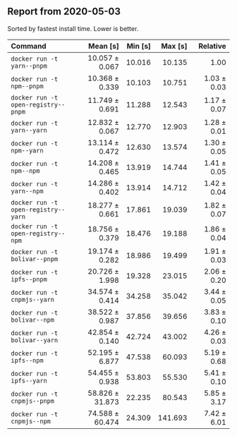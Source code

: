 ## Report from 2020-05-03

Sorted by fastest install time. Lower is better.


| Command | Mean [s] | Min [s] | Max [s] | Relative |
|:---|---:|---:|---:|---:|
| `docker run -t yarn--pnpm` | 10.057 ± 0.067 | 10.016 | 10.135 | 1.00 |
| `docker run -t npm--pnpm` | 10.368 ± 0.339 | 10.103 | 10.751 | 1.03 ± 0.03 |
| `docker run -t open-registry--pnpm` | 11.749 ± 0.691 | 11.288 | 12.543 | 1.17 ± 0.07 |
| `docker run -t yarn--yarn` | 12.832 ± 0.067 | 12.770 | 12.903 | 1.28 ± 0.01 |
| `docker run -t npm--yarn` | 13.114 ± 0.472 | 12.630 | 13.574 | 1.30 ± 0.05 |
| `docker run -t npm--npm` | 14.208 ± 0.465 | 13.919 | 14.744 | 1.41 ± 0.05 |
| `docker run -t yarn--npm` | 14.286 ± 0.402 | 13.914 | 14.712 | 1.42 ± 0.04 |
| `docker run -t open-registry--yarn` | 18.277 ± 0.661 | 17.861 | 19.039 | 1.82 ± 0.07 |
| `docker run -t open-registry--npm` | 18.756 ± 0.379 | 18.476 | 19.188 | 1.86 ± 0.04 |
| `docker run -t bolivar--pnpm` | 19.174 ± 0.282 | 18.986 | 19.499 | 1.91 ± 0.03 |
| `docker run -t ipfs--pnpm` | 20.726 ± 1.998 | 19.328 | 23.015 | 2.06 ± 0.20 |
| `docker run -t cnpmjs--yarn` | 34.574 ± 0.414 | 34.258 | 35.042 | 3.44 ± 0.05 |
| `docker run -t bolivar--npm` | 38.522 ± 0.987 | 37.856 | 39.656 | 3.83 ± 0.10 |
| `docker run -t bolivar--yarn` | 42.854 ± 0.140 | 42.724 | 43.002 | 4.26 ± 0.03 |
| `docker run -t ipfs--npm` | 52.195 ± 6.877 | 47.538 | 60.093 | 5.19 ± 0.68 |
| `docker run -t ipfs--yarn` | 54.455 ± 0.938 | 53.803 | 55.530 | 5.41 ± 0.10 |
| `docker run -t cnpmjs--pnpm` | 58.826 ± 31.873 | 22.235 | 80.543 | 5.85 ± 3.17 |
| `docker run -t cnpmjs--npm` | 74.588 ± 60.474 | 24.309 | 141.693 | 7.42 ± 6.01 |

